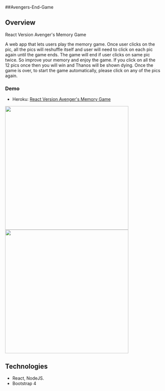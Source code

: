 ##Avengers-End-Game

## Overview
React Version Avenger's Memory Game

A web app that lets users play the memory game. Once user clicks on the pic, all the pics will reshuffle itself and user will need to click on each pic again until the game ends. The game will end if user clicks on same pic twice. So improve your memory and enjoy the game. If you click on all the 12 pics once then you will win and Thanos will be shown dying. Once the game is over, to start the game automatically, please click on any of the pics again.

### Demo
* Heroku: [React Version Avenger's Memory Game](https://avengersforever.herokuapp.com/)


<img src="https://i.ibb.co/C2Y5PLQ/avengers50percent.png" width="400"/>
<img src="https://i.ibb.co/12LNQv0/avengers1.png" width="400"/>


## Technologies
* React, NodeJS.
* Bootstrap 4
